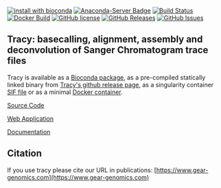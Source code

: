 [![install with bioconda](https://img.shields.io/badge/install%20with-bioconda-brightgreen.svg?style=flat-square)](http://bioconda.github.io/recipes/tracy/README.html)
[![Anaconda-Server Badge](https://anaconda.org/bioconda/tracy/badges/downloads.svg)](https://anaconda.org/bioconda/tracy)
[![Build Status](https://travis-ci.org/gear-genomics/tracy.svg?branch=master)](https://travis-ci.org/gear-genomics/tracy)
[![Docker Build](https://img.shields.io/docker/build/geargenomics/tracy.svg)](https://hub.docker.com/r/geargenomics/tracy/)
[![GitHub license](https://img.shields.io/badge/License-BSD%203--Clause-blue.svg)](https://github.com/gear-genomics/tracy/blob/master/LICENSE)
[![GitHub Releases](https://img.shields.io/github/release/gear-genomics/tracy.svg)](https://github.com/gear-genomics/tracy/releases)
[![GitHub Issues](https://img.shields.io/github/issues/gear-genomics/tracy.svg)](https://github.com/gear-genomics/tracy/issues)


## Tracy: basecalling, alignment, assembly and deconvolution of Sanger Chromatogram trace files

Tracy is available as a [Bioconda package](https://anaconda.org/bioconda/tracy), as a pre-compiled statically linked binary from [Tracy's github release page](https://github.com/gear-genomics/tracy/releases), as a singularity container [SIF file](https://github.com/gear-genomics/tracy/releases) or as a minimal [Docker container](https://hub.docker.com/r/geargenomics/tracy/).

[Source Code](https://github.com/gear-genomics/tracy/)

[Web Application](https://www.gear-genomics.com)

[Documentation](https://www.gear-genomics.com/docs/tracy/)

## Citation

If you use tracy please cite our URL in publications: [https://www.gear-genomics.com](https://www.gear-genomics.com)
